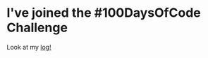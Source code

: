 # I've joined the #100DaysOfCode Challenge

Look at my [log!](https://github.com/tiagod3p/100-days-of-code/blob/master/log.md)

